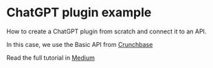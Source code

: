 # ChatGPT plugin example

How to create a ChatGPT plugin from scratch and connect it to an API.

In this case, we use the Basic API from [Crunchbase](https://data.crunchbase.com/docs/crunchbase-basic-using-api)

Read the full tutorial in [Medium](https://dromerosm.medium.com/chatgpt-and-crunchbase-api-how-to-create-a-plugin-from-scratch-f59f14c499b6?source=friends_link&sk=6d376721c839cfa67076c29674c25f9b)
